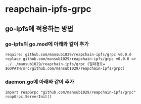 # reapchain-ipfs-grpc


## go-ipfs에 적용하는 방법
### go-ipfs의 go.mod에 아래와 같이 추가
```
require: github.com/mansub1029/reapchain-ipfs/grpc v0.0.0
replace github.com/mansub1029/reapchain-ipfs/grpc v0.0.0 => ../../mansub1029/reapchain-ipfs/grpc (절대경로= $GOPATH/src/github.com/mansub1029/reapchain-ipfs/grpc)
```

### daemon.go에 아래와 같이 추가
```
import reapGrpc "github.com/mansub1029/reapchain-ipfs/grpc"
reapGrpc.ServerInit()
```